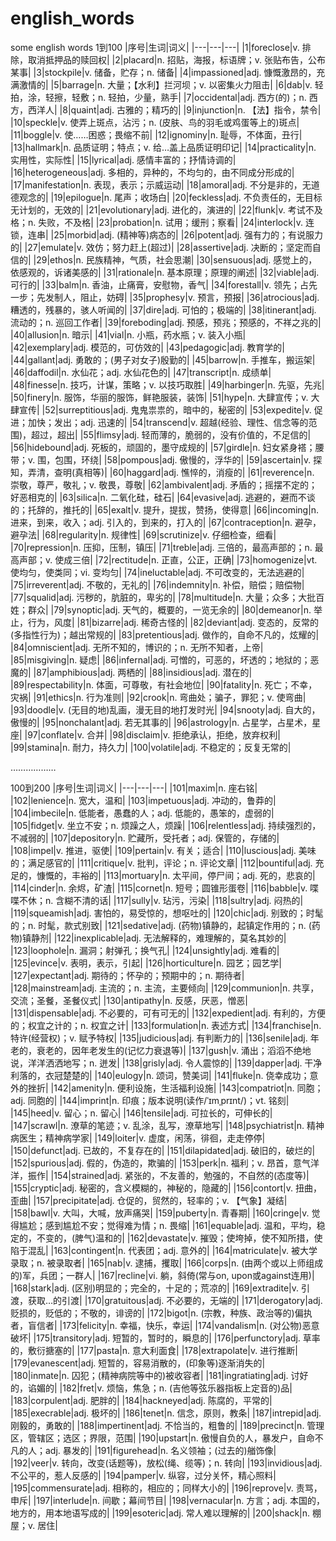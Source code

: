 # english_words
some english words
1到100
|序号|生词|词义|
|---|---|---|
|1|foreclose|v. 排除，取消抵押品的赎回权|
|2|placard|n. 招贴，海报，标语牌；v. 张贴布告，公布某事|
|3|stockpile|v. 储备，贮存；n. 储备|
|4|impassioned|adj. 慷慨激昂的，充满激情的|
|5|barrage|n. 大量；【水利】拦河坝；v. 以密集火力阻击|
|6|dab|v. 轻拍，涂，轻擦，轻敷；n. 轻拍，少量，熟手|
|7|occidental|adj. 西方(的)；n. 西方，西洋人|
|8|quaint|adj. 古雅的；精巧的|
|9|injunction|n. 【法】指令，禁令|
|10|speckle|v. 使弄上斑点，沾污；n. (皮肤、鸟的羽毛或鸡蛋等上的)斑点|
|11|boggle|v. 使……困惑；畏缩不前|
|12|ignominy|n. 耻辱，不体面，丑行|
|13|hallmark|n. 品质证明；特点；v. 给…盖上品质证明印记|
|14|practicality|n. 实用性，实际性|
|15|lyrical|adj. 感情丰富的；抒情诗调的|
|16|heterogeneous|adj. 多相的，异种的，不均匀的，由不同成分形成的|
|17|manifestation|n. 表现，表示；示威运动|
|18|amoral|adj. 不分是非的，无道德观念的|
|19|epilogue|n. 尾声；收场白|
|20|feckless|adj. 不负责任的，无目标无计划的，无效的|
|21|evolutionary|adj. 进化的，演进的|
|22|flunk|v. 考试不及格；n. 失败，不及格|
|23|probation|n. 试用；缓刑；察看|
|24|interlock|v. 连锁，连串|
|25|morbid|adj. (精神等)病态的|
|26|potent|adj. 强有力的；有说服力的|
|27|emulate|v. 效仿；努力赶上(超过)|
|28|assertive|adj. 决断的；坚定而自信的|
|29|ethos|n. 民族精神，气质，社会思潮|
|30|sensuous|adj. 感觉上的，依感观的，诉诸美感的|
|31|rationale|n. 基本原理；原理的阐述|
|32|viable|adj. 可行的|
|33|balm|n. 香油，止痛膏，安慰物，香气|
|34|forestall|v. 领先；占先一步；先发制人，阻止，妨碍|
|35|prophesy|v. 预言，预报|
|36|atrocious|adj. 糟透的，残暴的，骇人听闻的|
|37|dire|adj. 可怕的；极端的|
|38|itinerant|adj. 流动的；n. 巡回工作者|
|39|foreboding|adj. 预感，预兆；预感的，不祥之兆的|
|40|allusion|n. 暗示|
|41|vial|n. 小瓶，药水瓶；v. 装入小瓶|
|42|exemplary|adj. 模范的，可仿效的|
|43|pedagogic|adj. 教育学的|
|44|gallant|adj. 勇敢的；(男子对女子)殷勤的|
|45|barrow|n. 手推车，搬运架|
|46|daffodil|n. 水仙花；adj. 水仙花色的|
|47|transcript|n. 成绩单|
|48|finesse|n. 技巧，计谋，策略；v. 以技巧取胜|
|49|harbinger|n. 先驱，先兆|
|50|finery|n. 服饰，华丽的服饰，鲜艳服装，装饰|
|51|hype|n. 大肆宣传；v. 大肆宣传|
|52|surreptitious|adj. 鬼鬼祟祟的，暗中的，秘密的|
|53|expedite|v. 促进；加快；发出；adj. 迅速的|
|54|transcend|v. 超越(经验、理性、信念等的范围)，超过，超出|
|55|flimsy|adj. 轻而薄的，脆弱的，没有价值的，不足信的|
|56|hidebound|adj. 死板的，顽固的，墨守成规的|
|57|girdle|n. 妇女紧身褡；腰带；v. 围，包围，环绕|
|58|pompous|adj. 傲慢的，浮华的|
|59|ascertain|v. 探知，弄清，查明(真相等)|
|60|haggard|adj. 憔悴的，消瘦的|
|61|reverence|n. 崇敬，尊严，敬礼；v. 敬畏，尊敬|
|62|ambivalent|adj. 矛盾的；摇摆不定的；好恶相克的|
|63|silica|n. 二氧化硅，硅石|
|64|evasive|adj. 逃避的，避而不谈的；托辞的，推托的|
|65|exalt|v. 提升，提拔，赞扬，使得意|
|66|incoming|n. 进来，到来，收入；adj. 引入的，到来的，打入的|
|67|contraception|n. 避孕，避孕法|
|68|regularity|n. 规律性|
|69|scrutinize|v. 仔细检查，细看|
|70|repression|n. 压抑，压制，镇压|
|71|treble|adj. 三倍的，最高声部的；n. 最高声部；v. 使成三倍|
|72|rectitude|n. 正直，公正，正确|
|73|homogenize|vt. 使均匀，使类同；vi. 变均匀|
|74|ineluctable|adj. 不可改变的，无法逃避的|
|75|irreverent|adj. 不敬的，无礼的|
|76|indemnity|n. 补偿，赔偿；赔偿物|
|77|squalid|adj. 污秽的，肮脏的，卑劣的|
|78|multitude|n. 大量；众多；大批百姓；群众|
|79|synoptic|adj. 天气的，概要的，一览无余的|
|80|demeanor|n. 举止，行为，风度|
|81|bizarre|adj. 稀奇古怪的|
|82|deviant|adj. 变态的，反常的(多指性行为)；越出常规的|
|83|pretentious|adj. 做作的，自命不凡的，炫耀的|
|84|omniscient|adj. 无所不知的，博识的；n. 无所不知者，上帝|
|85|misgiving|n. 疑虑|
|86|infernal|adj. 可憎的，可恶的，坏透的；地狱的；恶魔的|
|87|amphibious|adj. 两栖的|
|88|insidious|adj. 潜在的|
|89|respectability|n. 体面，可尊敬，有社会地位|
|90|fatality|n. 死亡；不幸，灾祸|
|91|ethics|n. 行为准则|
|92|crook|n. 弯曲处；骗子，罪犯；v. 使弯曲|
|93|doodle|v. (无目的地)乱画，漫无目的地打发时光|
|94|snooty|adj. 自大的，傲慢的|
|95|nonchalant|adj. 若无其事的|
|96|astrology|n. 占星学，占星术，星座|
|97|conflate|v. 合并|
|98|disclaim|v. 拒绝承认，拒绝，放弃权利|
|99|stamina|n. 耐力，持久力|
|100|volatile|adj. 不稳定的；反复无常的|

………………

100到200
|序号|生词|词义|
|---|---|---|
|101|maxim|n. 座右铭|
|102|lenience|n. 宽大，温和|
|103|impetuous|adj. 冲动的，鲁莽的|
|104|imbecile|n. 低能者，愚蠢的人；adj. 低能的，愚笨的，虚弱的|
|105|fidget|v. 坐立不安；n. 烦躁之人，烦躁|
|106|relentless|adj. 持续强烈的，不减弱的|
|107|depository|n. 贮藏所，受托者；adj. 保管的，存储的|
|108|impel|v. 推进，驱使|
|109|pertain|v. 有关；适合|
|110|luscious|adj. 美味的；满足感官的|
|111|critique|v. 批判，评论；n. 评论文章|
|112|bountiful|adj. 充足的，慷慨的，丰裕的|
|113|mortuary|n. 太平间，停尸间；adj. 死的，悲哀的|
|114|cinder|n. 余烬，矿渣|
|115|cornet|n. 短号；圆锥形蛋卷|
|116|babble|v. 喋喋不休；n. 含糊不清的话|
|117|sully|v. 玷污，污染|
|118|sultry|adj. 闷热的|
|119|squeamish|adj. 害怕的，易受惊的，想呕吐的|
|120|chic|adj. 别致的；时髦的；n. 时髦，款式别致|
|121|sedative|adj. (药物)镇静的，起镇定作用的；n. (药物)镇静剂|
|122|inexplicable|adj. 无法解释的，难理解的，莫名其妙的|
|123|loophole|n. 漏洞；射弹孔；换气孔|
|124|unsightly|adj. 难看的|
|125|evince|v. 表明，表示，引起|
|126|horticulture|n. 园艺；园艺学|
|127|expectant|adj. 期待的；怀孕的；预期中的；n. 期待者|
|128|mainstream|adj. 主流的；n. 主流，主要倾向|
|129|communion|n. 共享，交流；圣餐，圣餐仪式|
|130|antipathy|n. 反感，厌恶，憎恶|
|131|dispensable|adj. 不必要的，可有可无的|
|132|expedient|adj. 有利的，方便的；权宜之计的；n. 权宜之计|
|133|formulation|n. 表述方式|
|134|franchise|n. 特许(经营权)；v. 赋予特权|
|135|judicious|adj. 有判断力的|
|136|senile|adj. 年老的，衰老的，因年老发生的(记忆力衰退等)|
|137|gush|v. 涌出；滔滔不绝地说，洋洋洒洒地写；n. 迸发|
|138|grisly|adj. 令人震惊的|
|139|dapper|adj. 干净利落的，衣冠楚楚的|
|140|eulogy|n. 颂词，赞美词|
|141|fluke|n. 侥幸成功；意外的挫折|
|142|amenity|n. 便利设施，生活福利设施|
|143|compatriot|n. 同胞；adj. 同胞的|
|144|imprint|n. 印痕；版本说明(读作/ˈɪmˌprɪnt/)；vt. 铭刻|
|145|heed|v. 留心；n. 留心|
|146|tensile|adj. 可拉长的，可伸长的|
|147|scrawl|n. 潦草的笔迹；v. 乱涂，乱写，潦草地写|
|148|psychiatrist|n. 精神病医生；精神病学家|
|149|loiter|v. 虚度，闲荡，徘徊，走走停停|
|150|defunct|adj. 已故的，不复存在的|
|151|dilapidated|adj. 破旧的，破烂的|
|152|spurious|adj. 假的，伪造的，欺骗的|
|153|perk|n. 福利；v. 昂首，意气洋洋，振作|
|154|strained|adj. 紧张的，不友善的，勉强的，不自然的(态度等)|
|155|cryptic|adj. 秘密的，含义模糊的，神秘的，隐藏的|
|156|contort|v. 扭曲，歪曲|
|157|precipitate|adj. 仓促的，贸然的，轻率的；v. 【气象】凝结|
|158|bawl|v. 大叫，大喊，放声痛哭|
|159|puberty|n. 青春期|
|160|cringe|v. 觉得尴尬；感到尴尬不安；觉得难为情；n. 畏缩|
|161|equable|adj. 温和，平均，稳定的，不变的，(脾气)温和的|
|162|devastate|v. 摧毁；使垮掉，使不知所措，使陷于混乱|
|163|contingent|n. 代表团；adj. 意外的|
|164|matriculate|v. 被大学录取；n. 被录取者|
|165|nab|v. 逮捕，攫取|
|166|corps|n. (由两个或以上师组成的)军，兵团；一群人|
|167|recline|vi. 躺，斜倚(常与on, upon或against连用)|
|168|stark|adj. (区别)明显的；完全的，十足的；荒凉的|
|169|extradite|v. 引渡，获取…的引渡|
|170|gratuitous|adj. 不必要的，无端的|
|171|derogatory|adj. 贬损的，贬低的；不敬的，诽谤的|
|172|bigot|n. (宗教，种族、政治等的)偏执者，盲信者|
|173|felicity|n. 幸福，快乐，幸运|
|174|vandalism|n. (对公物)恶意破坏|
|175|transitory|adj. 短暂的，暂时的，瞬息的|
|176|perfunctory|adj. 草率的，敷衍搪塞的|
|177|pasta|n. 意大利面食|
|178|extrapolate|v. 进行推断|
|179|evanescent|adj. 短暂的，容易消散的，(印象等)逐渐消失的|
|180|inmate|n. 囚犯；(精神病院等中的)被收容者|
|181|ingratiating|adj. 讨好的，谄媚的|
|182|fret|v. 烦恼，焦急；n. (吉他等弦乐器指板上定音的)品|
|183|corpulent|adj. 肥胖的|
|184|hackneyed|adj. 陈腐的，平常的|
|185|execrable|adj. 极坏的|
|186|tenet|n. 信念，原则，教条|
|187|intrepid|adj. 刚毅的，勇敢的|
|188|impertinent|adj. 不恰当的，粗鲁的|
|189|precinct|n. 管理区，管辖区；选区；界限，范围|
|190|upstart|n. 傲慢自负的人，暴发户，自命不凡的人；adj. 暴发的|
|191|figurehead|n. 名义领袖；(过去的)艏饰像|
|192|veer|v. 转向，改变(话题等)，放松(绳、缆等)；n. 转向|
|193|invidious|adj. 不公平的，惹人反感的|
|194|pamper|v. 纵容，过分关怀，精心照料|
|195|commensurate|adj. 相称的，相应的；同样大小的|
|196|reprove|v. 责骂，申斥|
|197|interlude|n. 间歇；幕间节目|
|198|vernacular|n. 方言；adj. 本国的，地方的，用本地语写成的|
|199|esoteric|adj. 常人难以理解的|
|200|shack|n. 棚屋；v. 居住|

